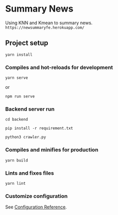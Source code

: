 # Summary News

Using KNN and Kmean to summary news.
``
https://newsummaryfe.herokuapp.com/
``
## Project setup
```
yarn install
```

### Compiles and hot-reloads for development
```
yarn serve
```
or 

```
npm run serve
```
### Backend server run

```
cd backend
```
```
pip install -r requirement.txt
```
```
python3 crawler.py
```


### Compiles and minifies for production
```
yarn build
```

### Lints and fixes files
```
yarn lint
```

### Customize configuration
See [Configuration Reference](https://cli.vuejs.org/config/).
